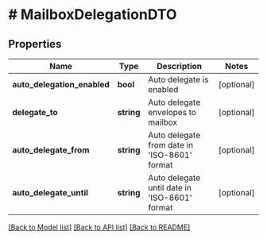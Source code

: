 # # MailboxDelegationDTO

## Properties

Name | Type | Description | Notes
------------ | ------------- | ------------- | -------------
**auto_delegation_enabled** | **bool** | Auto delegate is enabled | [optional]
**delegate_to** | **string** | Auto delegate envelopes to mailbox | [optional]
**auto_delegate_from** | **string** | Auto delegate from date in &#39;ISO-8601&#39; format | [optional]
**auto_delegate_until** | **string** | Auto delegate until date in &#39;ISO-8601&#39; format | [optional]

[[Back to Model list]](../../README.md#models) [[Back to API list]](../../README.md#endpoints) [[Back to README]](../../README.md)
